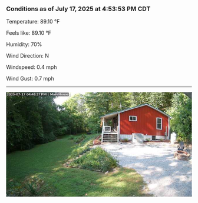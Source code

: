 ### Conditions as of July 17, 2025 at 4:53:53 PM CDT 

Temperature: 89.10 &deg;F

Feels like: 89.10 &deg;F

Humidity: 70%

Wind Direction: N

Windspeed: 0.4 mph

Wind Gust: 0.7 mph

---

<img src="./images/latest.jpeg"/>

